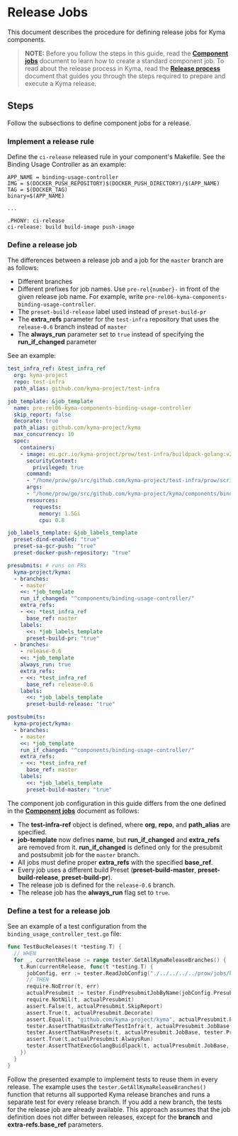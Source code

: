 # Release Jobs

This document describes the procedure for defining release jobs for Kyma components.

>**NOTE:** Before you follow the steps in this guide, read the [**Component jobs**](./component-jobs.md) document to learn how to create a standard component job. To read about the release process in Kyma, read the [**Release process**](https://github.com/kyma-project/community/blob/master/guidelines/releases/release-process.md) document that guides you through the steps required to prepare and execute a Kyma release.

## Steps

Follow the subsections to define component jobs for a release.

### Implement a release rule
Define the `ci-release` released rule in your component's Makefile.
See the Binding Usage Controller as an example:
```
APP_NAME = binding-usage-controller
IMG = $(DOCKER_PUSH_REPOSITORY)$(DOCKER_PUSH_DIRECTORY)/$(APP_NAME)
TAG = $(DOCKER_TAG)
binary=$(APP_NAME)

...

.PHONY: ci-release
ci-release: build build-image push-image

```

### Define a release job

The differences between a release job and a job for the `master` branch are as follows:
- Different branches
- Different prefixes for job names. Use `pre-rel{number}-` in front of the given release job name. For example, write `pre-rel06-kyma-components-binding-usage-controller`.
- The `preset-build-release` label used instead of `preset-build-pr`
- The **extra_refs** parameter for the `test-infra` repository that uses the `release-0.6` branch instead of `master`
- The **always_run** parameter set to `true` instead of specifying the **run_if_changed** parameter

See an example:
```yaml
test_infra_ref: &test_infra_ref
  org: kyma-project
  repo: test-infra
  path_alias: github.com/kyma-project/test-infra

job_template: &job_template
  name: pre-rel06-kyma-components-binding-usage-controller
  skip_report: false
  decorate: true
  path_alias: github.com/kyma-project/kyma
  max_concurrency: 10
  spec:
    containers:
    - image: eu.gcr.io/kyma-project/prow/test-infra/buildpack-golang:v20181119-afd3fbd
      securityContext:
        privileged: true
      command:
      - "/home/prow/go/src/github.com/kyma-project/test-infra/prow/scripts/build.sh"
      args:
      - "/home/prow/go/src/github.com/kyma-project/kyma/components/binding-usage-controller"
      resources:
        requests:
          memory: 1.5Gi
          cpu: 0.8

job_labels_template: &job_labels_template
  preset-dind-enabled: "true"
  preset-sa-gcr-push: "true"
  preset-docker-push-repository: "true"

presubmits: # runs on PRs
  kyma-project/kyma:
  - branches:
    - master
    <<: *job_template
    run_if_changed: "^components/binding-usage-controller/"
    extra_refs:
    - <<: *test_infra_ref
      base_ref: master
    labels:
      <<: *job_labels_template
      preset-build-pr: "true"
  - branches:
    - release-0.6
    <<: *job_template
    always_run: true
    extra_refs:
    - <<: *test_infra_ref
      base_ref: release-0.6
    labels:
      <<: *job_labels_template
      preset-build-release: "true"

postsubmits:
  kyma-project/kyma:
  - branches:
    - master
    <<: *job_template
    run_if_changed: "^components/binding-usage-controller/"
    extra_refs:
    - <<: *test_infra_ref
      base_ref: master
    labels:
      <<: *job_labels_template
      preset-build-master: "true"

```

The component job configuration in this guide differs from the one defined in the [**Component jobs**](./component-jobs.md) document as follows:

- The **test-infra-ref** object is defined, where **org**, **repo**, and **path_alias** are specified.
- **job-template** now defines **name**, but **run_if_changed** and **extra_refs** are removed from it.
**run_if_changed** is defined only for the presubmit and postsubmit job for the `master` branch.
- All jobs must define proper **extra_refs** with the specified **base_ref**.
- Every job uses a different build Preset (**preset-build-master**, **preset-build-release**, **preset-build-pr**).
- The release job is defined for the `release-0.6` branch.
- The release job has the **always_run** flag set to `true`.

### Define a test for a release job

See an example of a test configuration from the `binding_usage_controller_test.go` file:
```go
func TestBucReleases(t *testing.T) {
  // WHEN
  for _, currentRelease := range tester.GetAllKymaReleaseBranches() {
    t.Run(currentRelease, func(t *testing.T) {
      jobConfig, err := tester.ReadJobConfig("./../../../../prow/jobs/kyma/components/binding-usage-controller/binding-usage-controller.yaml")
      // THEN
      require.NoError(t, err)
      actualPresubmit := tester.FindPresubmitJobByName(jobConfig.Presubmits["kyma-project/kyma"], tester.GetReleaseJobName("kyma-components-binding-usage-controller", currentRelease), currentRelease)
      require.NotNil(t, actualPresubmit)
      assert.False(t, actualPresubmit.SkipReport)
      assert.True(t, actualPresubmit.Decorate)
      assert.Equal(t, "github.com/kyma-project/kyma", actualPresubmit.PathAlias)
      tester.AssertThatHasExtraRefTestInfra(t, actualPresubmit.JobBase.UtilityConfig, currentRelease)
      tester.AssertThatHasPresets(t, actualPresubmit.JobBase, tester.PresetDindEnabled, tester.PresetDockerPushRepo, tester.PresetGcrPush, tester.PresetBuildRelease)
      assert.True(t,actualPresubmit.AlwaysRun)
      tester.AssertThatExecGolangBuidlpack(t, actualPresubmit.JobBase, tester.ImageGolangBuildpackLatest, "/home/prow/go/src/github.com/kyma-project/kyma/components/binding-usage-controller")
    })
  }
}

```

Follow the presented example to implement tests to reuse them in every release.
The example uses the `tester.GetAllKymaReleaseBranches()` function that returns all supported Kyma release branches and runs a separate test for every release branch. If you add a new branch, the tests for the release job are already available. This approach assumes that the job definition does not differ between releases, except for the **branch** and **extra-refs.base_ref** parameters.
